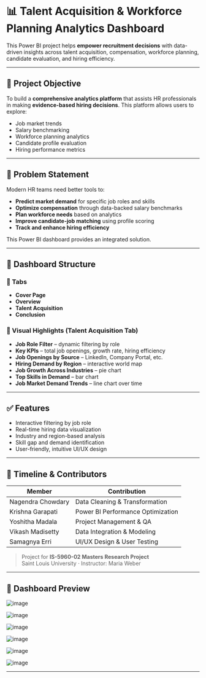 # 📊 Talent Acquisition & Workforce Planning Analytics Dashboard

This Power BI project helps **empower recruitment decisions** with data-driven insights across talent acquisition, compensation, workforce planning, candidate evaluation, and hiring efficiency.

---

## 🚀 Project Objective

To build a **comprehensive analytics platform** that assists HR professionals in making **evidence-based hiring decisions**. This platform allows users to explore:

- Job market trends
- Salary benchmarking
- Workforce planning analytics
- Candidate profile evaluation
- Hiring performance metrics

---

## 🧠 Problem Statement

Modern HR teams need better tools to:
- **Predict market demand** for specific job roles and skills
- **Optimize compensation** through data-backed salary benchmarks
- **Plan workforce needs** based on analytics
- **Improve candidate-job matching** using profile scoring
- **Track and enhance hiring efficiency**

This Power BI dashboard provides an integrated solution.

---

## 📁 Dashboard Structure

### 🔹 Tabs
- **Cover Page**
- **Overview**
- **Talent Acquisition**
- **Conclusion**

### 🔹 Visual Highlights (Talent Acquisition Tab)
- **Job Role Filter** – dynamic filtering by role
- **Key KPIs** – total job openings, growth rate, hiring efficiency
- **Job Openings by Source** – LinkedIn, Company Portal, etc.
- **Hiring Demand by Region** – interactive world map
- **Job Growth Across Industries** – pie chart
- **Top Skills in Demand** – bar chart
- **Job Market Demand Trends** – line chart over time

---

## ✅ Features

- Interactive filtering by job role
- Real-time hiring data visualization
- Industry and region-based analysis
- Skill gap and demand identification
- User-friendly, intuitive UI/UX design

---

## 📅 Timeline & Contributors

| Member               | Contribution                                     |
|----------------------|--------------------------------------------------|
| Nagendra Chowdary    | Data Cleaning & Transformation                  |
| Krishna Garapati     | Power BI Performance Optimization               |
| Yoshitha Madala      | Project Management & QA                         |
| Vikash Madisetty     | Data Integration & Modeling                     |
| Samagnya Erri        | UI/UX Design & User Testing                     |

> Project for **IS-5960-02 Masters Research Project**  
> Saint Louis University · Instructor: Maria Weber

---

## 📸 Dashboard Preview

![image](https://github.com/user-attachments/assets/bbd46057-f4c3-45fa-b03f-aec75c010a15)

![image](https://github.com/user-attachments/assets/8f3d2148-a97b-411d-884f-77d88794cc24)

![image](https://github.com/user-attachments/assets/63efc49b-2166-41bd-8706-9cb996a5dadc)

![image](https://github.com/user-attachments/assets/fbb8624f-40e0-4faf-86a6-9bd0cd8d2d04)

![image](https://github.com/user-attachments/assets/ab3c5fe3-0e91-4bd3-b810-eb73d478018)

![image](https://github.com/user-attachments/assets/66bb3dea-6d1e-4386-80bc-faf8b3c3f971)







---


